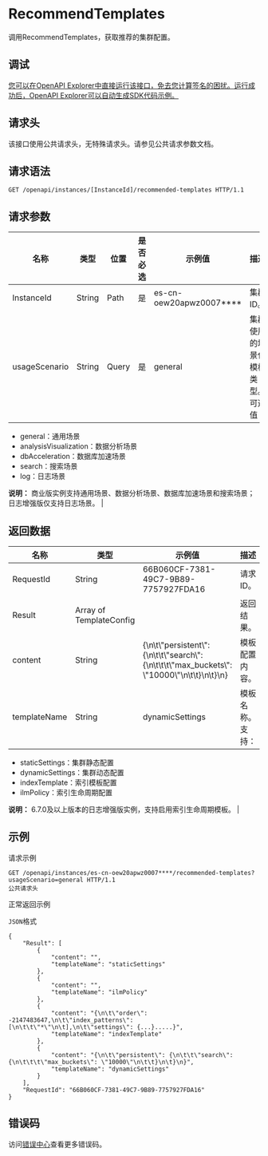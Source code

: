 # RecommendTemplates

调用RecommendTemplates，获取推荐的集群配置。

## 调试

[您可以在OpenAPI Explorer中直接运行该接口，免去您计算签名的困扰。运行成功后，OpenAPI Explorer可以自动生成SDK代码示例。](https://api.aliyun.com/#product=elasticsearch&api=RecommendTemplates&type=ROA&version=2017-06-13)

## 请求头

该接口使用公共请求头，无特殊请求头。请参见公共请求参数文档。

## 请求语法

```
GET /openapi/instances/[InstanceId]/recommended-templates HTTP/1.1
```

## 请求参数

|名称|类型|位置|是否必选|示例值|描述|
|--|--|--|----|---|--|
|InstanceId|String|Path|是|es-cn-oew20apwz0007\*\*\*\*|集群ID。 |
|usageScenario|String|Query|是|general|集群使用的场景化模板类型。可选值：

 -   general：通用场景
-   analysisVisualization：数据分析场景
-   dbAcceleration：数据库加速场景
-   search：搜索场景
-   log：日志场景

 **说明：** 商业版实例支持通用场景、数据分析场景、数据库加速场景和搜索场景；日志增强版仅支持日志场景。 |

## 返回数据

|名称|类型|示例值|描述|
|--|--|---|--|
|RequestId|String|66B060CF-7381-49C7-9B89-7757927FDA16|请求ID。 |
|Result|Array of TemplateConfig| |返回结果。 |
|content|String|\{\\n\\t\\"persistent\\": \{\\n\\t\\t\\"search\\": \{\\n\\t\\t\\t\\"max\_buckets\\": \\"10000\\"\\n\\t\\t\}\\n\\t\}\\n\}|模板配置内容。 |
|templateName|String|dynamicSettings|模板名称。支持：

 -   staticSettings：集群静态配置
-   dynamicSettings：集群动态配置
-   indexTemplate：索引模板配置
-   ilmPolicy：索引生命周期配置

 **说明：** 6.7.0及以上版本的日志增强版实例，支持启用索引生命周期模板。 |

## 示例

请求示例

```
GET /openapi/instances/es-cn-oew20apwz0007****/recommended-templates?usageScenario=general HTTP/1.1
公共请求头
```

正常返回示例

`JSON`格式

```
{
	"Result": [
		{
			"content": "",
			"templateName": "staticSettings"
		},
		{
			"content": "",
			"templateName": "ilmPolicy"
		},
		{
			"content": "{\n\t\"order\": -2147483647,\n\t\"index_patterns\": [\n\t\t\"*\"\n\t],\n\t\"settings\": {...}.....}",
			"templateName": "indexTemplate"
		},
		{
			"content": "{\n\t\"persistent\": {\n\t\t\"search\": {\n\t\t\t\"max_buckets\": \"10000\"\n\t\t}\n\t}\n}",
			"templateName": "dynamicSettings"
		}
	],
	"RequestId": "66B060CF-7381-49C7-9B89-7757927FDA16"
}
```

## 错误码

访问[错误中心](https://error-center.aliyun.com/status/product/elasticsearch)查看更多错误码。

